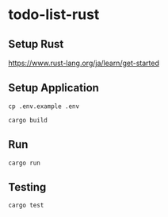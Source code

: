 # todo-list-rust

## Setup Rust

https://www.rust-lang.org/ja/learn/get-started

## Setup Application
```shell
cp .env.example .env
```

```shell
cargo build
```

## Run

```shell
cargo run
```

## Testing

```shell
cargo test
```

